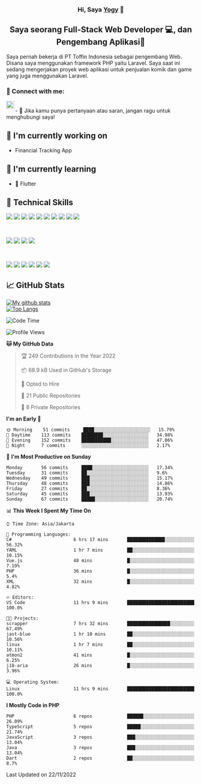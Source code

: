 <h3 align="center">
Hi, Saya <a href="#" target="_blank" rel="noreferrer">Yogy</a> 👋
</h3>

<h2 align="center">
Saya seorang Full-Stack Web Developer 💻, dan Pengembang Aplikasi📱
</h2>

Saya pernah bekerja di PT Toffin Indonesia sebagai pengembang Web. Disana saya menggunakan framework PHP yaitu Laravel. Saya saat ini sedang mengerjakan proyek web aplikasi untuk penjualan komik dan game yang juga menggunakan Laravel.

### 🤝 Connect with me:

<a href="https://www.linkedin.com/in/yogyphang/"><img align="left" src="https://raw.githubusercontent.com/yushi1007/yushi1007/main/images/linkedin.svg" alt="Nothing628 | LinkedIn" width="21px"/></a>
<!-- <a href="https://instagram.com/yushi.95"><img align="left" src="https://raw.githubusercontent.com/yushi1007/yushi1007/main/images/instagram.svg" alt="Nothing628 | Instagram" width="21px"/></a> -->
</br>
- 💬 Jika kamu punya pertanyaan atau saran, jangan ragu untuk menghubungi saya!

## 🔭 I'm currently working on

- Financial Tracking App

## 🌱 I'm currently learning

- 📱 Flutter

## 💼 Technical Skills

![](https://img.shields.io/badge/Code-Vue-informational?style=flat&logo=vue.js&color=4FC08D)
![](https://img.shields.io/badge/Code-React-informational?style=flat&logo=react&color=61DAFB)
![](https://img.shields.io/badge/Code-Redux-informational?style=flat&logo=Redux&color=764ABC)
![](https://img.shields.io/badge/Code-JavaScript-informational?style=flat&logo=JavaScript&color=F7DF1E)
![](https://img.shields.io/badge/Code-Typescript-informational?style=flat&logo=TypeScript&color=3178C6)
![](https://img.shields.io/badge/Code-HTML5-informational?style=flat&logo=HTML5&color=E34F26)
![](https://img.shields.io/badge/Code-PostgreSQL-informational?style=flat&logo=PostgreSQL&color=336791)
![](https://img.shields.io/badge/Code-SQLite-informational?style=flat&logo=SQLite&color=003B57)
![](https://img.shields.io/badge/Code-PHP-informational?style=flat&logo=php&color=777BB4)
![](https://img.shields.io/badge/Code-CSharp-informational?style=flat&logo=C%20Sharp&color=239120)

</br>

![](https://img.shields.io/badge/Style-Bootstrap-informational?style=flat&logo=Bootstrap&color=7952B3)
![](https://img.shields.io/badge/Style-CSS3-informational?style=flat&logo=CSS3&color=1572B6)
![](https://img.shields.io/badge/Style-styled--components-informational?style=flat&logo=styled-components&color=DB7093)
![](https://img.shields.io/badge/Style-Material--UI-informational?style=flat&logo=Material-UI&color=0081CB)


</br>

![](https://img.shields.io/badge/Tools-Figma-informational?style=flat&logo=Figma&color=F24E1E)
![](https://img.shields.io/badge/Tools-NPM-informational?style=flat&logo=NPM&color=CB3837)
![](https://img.shields.io/badge/Tools-Yarn-informational?style=flat&logo=Yarn&color=2C8EBB)
![](https://img.shields.io/badge/Tools-Postman-informational?style=flat&logo=Postman&color=FF6C37)
![](https://img.shields.io/badge/Tools-Git-informational?style=flat&logo=Git&color=F05032)
![](https://img.shields.io/badge/Tools-GitHub-informational?style=flat&logo=GitHub&color=181717)

## 📈 GitHub Stats 

[![My github stats](https://github-readme-stats.vercel.app/api?username=nothing628)](https://github.com/nothing628)
</br>
[![Top Langs](https://github-readme-stats.vercel.app/api/top-langs/?username=nothing628)](https://github.com/nothing628)
</br>

<!--START_SECTION:waka-->
![Code Time](http://img.shields.io/badge/Code%20Time-667%20hrs%2013%20mins-blue)

![Profile Views](http://img.shields.io/badge/Profile%20Views-7-blue)

**🐱 My GitHub Data** 

> 🏆 249 Contributions in the Year 2022
 > 
> 📦 68.9 kB Used in GitHub's Storage 
 > 
> 💼 Opted to Hire
 > 
> 📜 21 Public Repositories 
 > 
> 🔑 8 Private Repositories  
 > 
**I'm an Early 🐤** 

```text
🌞 Morning    51 commits     ████░░░░░░░░░░░░░░░░░░░░░   15.79% 
🌆 Daytime    113 commits    ████████░░░░░░░░░░░░░░░░░   34.98% 
🌃 Evening    152 commits    ███████████░░░░░░░░░░░░░░   47.06% 
🌙 Night      7 commits      ░░░░░░░░░░░░░░░░░░░░░░░░░   2.17%

```
📅 **I'm Most Productive on Sunday** 

```text
Monday       56 commits     ████░░░░░░░░░░░░░░░░░░░░░   17.34% 
Tuesday      31 commits     ██░░░░░░░░░░░░░░░░░░░░░░░   9.6% 
Wednesday    49 commits     ███░░░░░░░░░░░░░░░░░░░░░░   15.17% 
Thursday     48 commits     ███░░░░░░░░░░░░░░░░░░░░░░   14.86% 
Friday       27 commits     ██░░░░░░░░░░░░░░░░░░░░░░░   8.36% 
Saturday     45 commits     ███░░░░░░░░░░░░░░░░░░░░░░   13.93% 
Sunday       67 commits     █████░░░░░░░░░░░░░░░░░░░░   20.74%

```


📊 **This Week I Spent My Time On** 

```text
⌚︎ Time Zone: Asia/Jakarta

💬 Programming Languages: 
C#                       6 hrs 17 mins       ██████████████░░░░░░░░░░░   56.32% 
YAML                     1 hr 7 mins         ██░░░░░░░░░░░░░░░░░░░░░░░   10.15% 
Vue.js                   48 mins             █░░░░░░░░░░░░░░░░░░░░░░░░   7.19% 
PHP                      36 mins             █░░░░░░░░░░░░░░░░░░░░░░░░   5.4% 
XML                      32 mins             █░░░░░░░░░░░░░░░░░░░░░░░░   4.82%

🔥 Editors: 
VS Code                  11 hrs 9 mins       █████████████████████████   100.0%

🐱‍💻 Projects: 
scrapper                 7 hrs 32 mins       ████████████████░░░░░░░░░   67.49% 
jast-blue                1 hr 10 mins        ██░░░░░░░░░░░░░░░░░░░░░░░   10.56% 
linux                    1 hr 7 mins         ██░░░░░░░░░░░░░░░░░░░░░░░   10.11% 
atmon2                   41 mins             █░░░░░░░░░░░░░░░░░░░░░░░░   6.25% 
j18-aria                 26 mins             █░░░░░░░░░░░░░░░░░░░░░░░░   3.96%

💻 Operating System: 
Linux                    11 hrs 9 mins       █████████████████████████   100.0%

```

**I Mostly Code in PHP** 

```text
PHP                      6 repos             ██████░░░░░░░░░░░░░░░░░░░   26.09% 
TypeScript               5 repos             █████░░░░░░░░░░░░░░░░░░░░   21.74% 
JavaScript               3 repos             ███░░░░░░░░░░░░░░░░░░░░░░   13.04% 
Java                     3 repos             ███░░░░░░░░░░░░░░░░░░░░░░   13.04% 
Dart                     2 repos             ██░░░░░░░░░░░░░░░░░░░░░░░   8.7%

```



 Last Updated on 22/11/2022
<!--END_SECTION:waka-->

<!--
Saya 
I love the entire process of developing creative websites. I love the challenge of finding caches and spending time to meet new people. Learning how people hide things and where people are likely to look.

**nothing628/nothing628** is a ✨ _special_ ✨ repository because its `README.md` (this file) appears on your GitHub profile.

Here are some ideas to get you started:

- 🔭 I’m currently working on ...
- 🌱 I’m currently learning ...
- 👯 I’m looking to collaborate on ...
- 🤔 I’m looking for help with ...
- 💬 Ask me about ...
- 📫 How to reach me: ...
- 😄 Pronouns: ...
- ⚡ Fun fact: ...
-->

